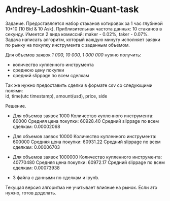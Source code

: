 # Andrey-Ladoshkin-Quant-task


Задание.
Предоставляется набор стаканов котировок за 1 час глубиной 10*10 (10 Bid & 10 Ask). Приблизительная частота данных: 10 стаканов в секунду.
Имеется 2 вида комиссий: maker - 0.02%, taker - 0.07%.
Задача написать алгоритм, который каждую минуту исполняет заявки по рынку на покупку инструмента с заданным объемом.

Для объемов заявок *1 000, 10 000, 1 000 000* нужно получить:          
- количество купленного инструмента
- среднюю цену покупки
- cредний slippage по всем сделкам

Так же нужно предоставить сделки в формате csv со следующими полями:        
id, time(utc timestamp), amount(usd), price, side


Решение.
- Для объемов заявок 1000
Количество купленного инструмента:  60000
Средняя цена покупки:  60928.40
Средний slippage по всем сделкам:  0.00002068

- Для объемов заявок 10000
Количество купленного инструмента:  600000
Средняя цена покупки:  60931.22
Средний slippage по всем сделкам:  0.00006703

- Для объемов заявок 1000000
Количество купленного инструмента:  40770480
Средняя цена покупки:  60972.17
Средний slippage по всем сделкам:  0.00073938

+ 3 файла с данными по сделкам и ipynb.

Текущая версия алгоритма не учитывает влияние на рынок. Если это нужно, готов доделать.

